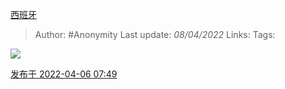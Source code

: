  [西班牙](https://zhuanlan.zhihu.com/p/493568490)

> Author: #Anonymity 
Last update: *08/04/2022* 
Links: 
Tags: 

![](https://pic1.zhimg.com/v2-4649a256c258bd656e995b7c5e5002c8_b.jpg)

[发布于 2022-04-06 07:49](https://zhuanlan.zhihu.com/p/493568490)